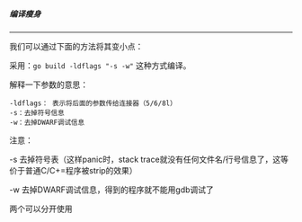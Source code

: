 ##### 编译瘦身
------------------
我们可以通过下面的方法将其变小点：

采用：`go build -ldflags "-s -w"` 这种方式编译。

解释一下参数的意思：

    -ldflags： 表示将后面的参数传给连接器（5/6/8l）
    -s：去掉符号信息
    -w：去掉DWARF调试信息

注意：

-s 去掉符号表（这样panic时，stack trace就没有任何文件名/行号信息了，这等价于普通C/C+=程序被strip的效果）

-w 去掉DWARF调试信息，得到的程序就不能用gdb调试了

两个可以分开使用
